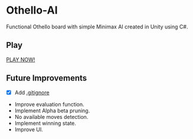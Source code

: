 # Othello-AI
Functional Othello board with simple Minimax AI created in Unity using C#. 

## Play
[PLAY NOW!](https://hecris.github.io/Othello-AI/Othello%20AI/Builds/WebGL/index.html)

## Future Improvements
- [x] Add [.gitignore](https://github.com/github/gitignore/blob/master/Unity.gitignore)
- Improve evaluation function.
- Implement Alpha beta pruning.
- No available moves detection.
- Implement winning state.
- Improve UI.

